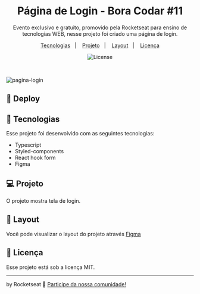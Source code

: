 <h1 align="center"> Página de Login - Bora Codar #11 </h1>

<p align="center">
Evento exclusivo e gratuito, promovido pela Rocketseat para ensino de tecnologias WEB, nesse projeto foi criado uma página de login.
</p>

<p align="center">
  <a href="#-tecnologias">Tecnologias</a>&nbsp;&nbsp;&nbsp;|&nbsp;&nbsp;&nbsp;
  <a href="#-projeto">Projeto</a>&nbsp;&nbsp;&nbsp;|&nbsp;&nbsp;&nbsp;
  <a href="#-layout">Layout</a>&nbsp;&nbsp;&nbsp;|&nbsp;&nbsp;&nbsp;
  <a href="#memo-licença">Licença</a>
</p>

<p align="center">
  <img alt="License" src="https://img.shields.io/static/v1?label=license&message=MIT&color=49AA26&labelColor=000000">
</p>

<br>

![pagina-login](https://user-images.githubusercontent.com/104373308/232170798-4b65d8e2-faf1-4fe3-b43a-4eb753d33d5a.png)

  
## 👾 Deploy


## 🚀 Tecnologias

Esse projeto foi desenvolvido com as seguintes tecnologias:

- Typescript
- Styled-components
- React hook form
- Figma


## 💻 Projeto

O projeto mostra tela de login.

## 🔖 Layout

Você pode visualizar o layout do projeto através [Figma](https://www.figma.com/file/2g1FTuRtmp1Z6azqyNlUt2/%23boracodar---Desafio-11-(Community)?node-id=11-31&t=7408lVi0E0zPLmAW-0)
 

## :memo: Licença

Esse projeto está sob a licença MIT.

---

by Rocketseat :wave: [Participe da nossa comunidade!](https://discord.gg/rocketseat)
